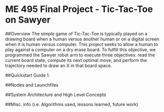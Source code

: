 # ME 495 Final Project - Tic-Tac-Toe on Sawyer

##Overview
The simple game of Tic-Tac-Toe is typically played on a drawing board when a human versus another human or on a digital screen when it is human versus computer. This project seeks to allow a human to play against a computer on a dry erase board. To fulfill this objective, we programmed the Sawyer robot arm to execute three objectives: read the current board state, compute its next optimal move, and perform the trajectory needed to draw an X in that board space.


##Quickstart Guide
1.



##Nodes and Launchfiles



##System Architecture and High Level Concepts



##Misc. info (i.e. Algorithms used, lessons learned, future work)
